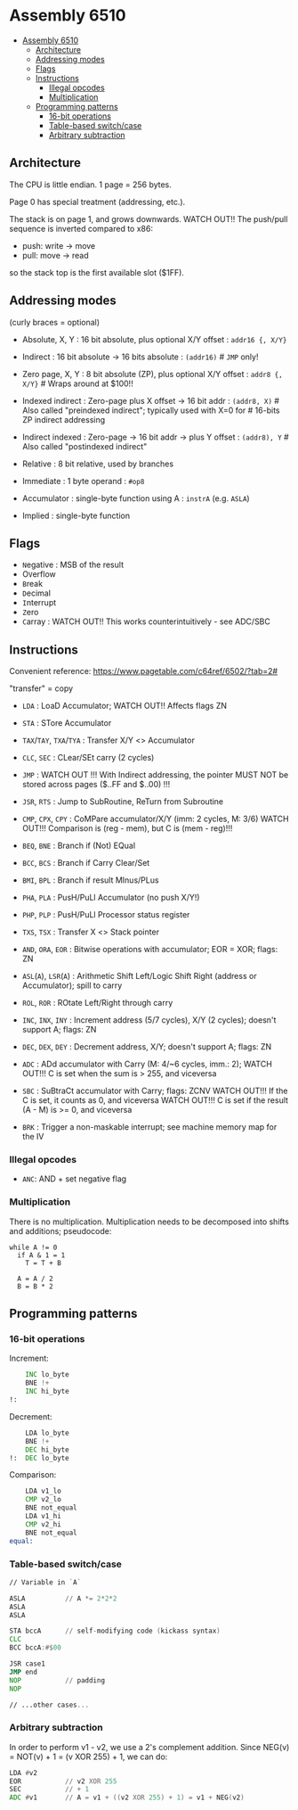 # Assembly 6510

- [Assembly 6510](#assembly-6510)
  - [Architecture](#architecture)
  - [Addressing modes](#addressing-modes)
  - [Flags](#flags)
  - [Instructions](#instructions)
    - [Illegal opcodes](#illegal-opcodes)
    - [Multiplication](#multiplication)
  - [Programming patterns](#programming-patterns)
    - [16-bit operations](#16-bit-operations)
    - [Table-based switch/case](#table-based-switchcase)
    - [Arbitrary subtraction](#arbitrary-subtraction)

## Architecture

The CPU is little endian. 1 page = 256 bytes.

Page 0 has special treatment (addressing, etc.).

The stack is on page 1, and grows downwards. WATCH OUT!! The push/pull sequence is inverted compared to x86:

- push: write -> move
- pull: move -> read

so the stack top is the first available slot ($1FF).

## Addressing modes

(curly braces = optional)

- Absolute, X, Y   : 16 bit absolute, plus optional X/Y offset     : `addr16 {, X/Y}`
- Indirect         : 16 bit absolute -> 16 bits absolute           : `(addr16)`       # `JMP` only!

- Zero page, X, Y  : 8 bit absolute (ZP), plus optional X/Y offset : `addr8 {, X/Y}`  # Wraps around at $100!!
- Indexed indirect : Zero-page plus X offset -> 16 bit addr        : `(addr8, X)`     # Also called "preindexed indirect"; typically used with X=0 for
                                                                                      # 16-bits ZP indirect addressing
- Indirect indexed : Zero-page -> 16 bit addr -> plus Y offset     : `(addr8), Y`     # Also called "postindexed indirect"

- Relative         : 8 bit relative, used by branches

- Immediate        : 1 byte operand                                : `#op8`
- Accumulator      : single-byte function using A                  : `instrA` (e.g. `ASLA`)
- Implied          : single-byte function

## Flags

- `N`egative  : MSB of the result
- O`V`erflow
- `B`reak
- `D`ecimal
- `I`nterrupt
- `Z`ero
- `C`array    : WATCH OUT!! This works counterintuitively - see ADC/SBC

## Instructions

Convenient reference: https://www.pagetable.com/c64ref/6502/?tab=2#

"transfer" = copy

- `LDA`                    : LoaD Accumulator; WATCH OUT!! Affects flags ZN
- `STA`                    : STore Accumulator
- `TAX`/`TAY`, `TXA`/`TYA` : Transfer X/Y <> Accumulator

- `CLC`, `SEC`     : CLear/SEt carry (2 cycles)

- `JMP`            : WATCH OUT !!! With Indirect addressing, the pointer MUST NOT be stored across pages ($..FF and $..00) !!!
- `JSR`, `RTS`     : Jump to SubRoutine, ReTurn from Subroutine

- `CMP`, `CPX`, `CPY` : CoMPare accumulator/X/Y (imm: 2 cycles, M: 3/6)
                        WATCH OUT!!! Comparison is (reg - mem), but C is (mem - reg)!!!
- `BEQ`, `BNE`        : Branch if (Not) EQual
- `BCC`, `BCS`        : Branch if Carry Clear/Set
- `BMI`, `BPL`        : Branch if result MInus/PLus

- `PHA`, `PLA`     : PusH/PuLl Accumulator (no push X/Y!)
- `PHP`, `PLP`     : PusH/PuLl Processor status register
- `TXS`, `TSX`     : Transfer X <> Stack pointer

- `AND`, `ORA`, `EOR`    : Bitwise operations with accumulator; EOR = XOR; flags: ZN
- `ASL`(`A`), `LSR`(`A`) : Arithmetic Shift Left/Logic Shift Right (address or Accumulator); spill to carry
- `ROL`, `ROR`           : ROtate Left/Right through carry

- `INC`, `INX`, `INY` : Increment address (5/7 cycles), X/Y (2 cycles); doesn't support A; flags: ZN
- `DEC`, `DEX`, `DEY` : Decrement address, X/Y; doesn't support A; flags: ZN
- `ADC`               : ADd accumulator with Carry (M: 4/~6 cycles, imm.: 2); WATCH OUT!!! C is set when the sum is > 255, and viceversa
- `SBC`               : SuBtraCt accumulator with Carry; flags: ZCNV
                        WATCH OUT!!! If the C is set, it counts as 0, and viceversa
                        WATCH OUT!!! C is set if the result (A - M) is >= 0, and viceversa

- `BRK`               : Trigger a non-maskable interrupt; see machine memory map for the IV

### Illegal opcodes

- `ANC`: AND + set negative flag

### Multiplication

There is no multiplication. Multiplication needs to be decomposed into shifts and additions; pseudocode:

```
while A != 0
  if A & 1 = 1
    T = T + B

  A = A / 2
  B = B * 2
```

## Programming patterns

### 16-bit operations

Increment:

```asm
    INC lo_byte
    BNE !+
    INC hi_byte
!:
```

Decrement:

```asm
    LDA lo_byte
    BNE !+
    DEC hi_byte
!:  DEC lo_byte
```

Comparison:

```asm
    LDA v1_lo
    CMP v2_lo
    BNE not_equal
    LDA v1_hi
    CMP v2_hi
    BNE not_equal
equal:
```

### Table-based switch/case

```asm
// Variable in `A`

ASLA          // A *= 2*2*2
ASLA
ASLA

STA bccA      // self-modifying code (kickass syntax)
CLC
BCC bccA:#$00

JSR case1
JMP end
NOP           // padding
NOP

// ...other cases...
```

### Arbitrary subtraction

In order to perform v1 - v2, we use a 2's complement addition. Since NEG(v) = NOT(v) + 1 = (v XOR 255) + 1, we can do:

```asm
LDA #v2
EOR           // v2 XOR 255
SEC           // + 1
ADC #v1       // A = v1 + ((v2 XOR 255) + 1) = v1 + NEG(v2)
```
